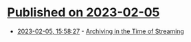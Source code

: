# [Published on 2023-02-05](index.md)

* [2023-02-05, 15:58:27](https://news.ycombinator.com/item?id=34665878) - [Archiving in the Time of Streaming](http://ascii.textfiles.com/archives/5443)
